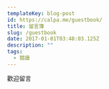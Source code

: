 ```yaml
---
templateKey: blog-post
id: https://calpa.me/guestbook/
title: 留言簿
slug: /guestbook
date: 2017-01-01T03:48:03.125Z
description: ""
tags:
  - 閱讀
---
```


歡迎留言
